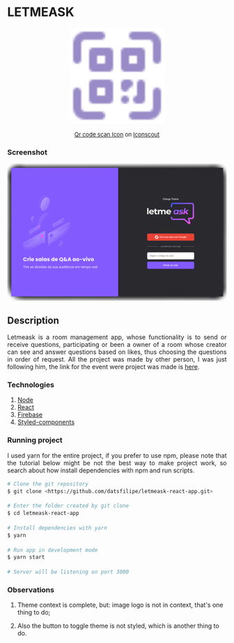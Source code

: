 # LETMEASK

<p align="center">
  <img width="220" src="./src/assets/images/qr-code-scan.svg">
</p>

<p style="font-size: 13px" align="center">
  <a href="https://iconscout.com/icons/qr-code-scan" target="_blank">Qr code scan Icon</a> on <a href="https://iconscout.com">Iconscout</a>
</p>

### Screenshot

<p align="center" shadow="8px">
  <img width="600" src="./src/assets/images/Screenshot.png">
</p>

## Description

<p align="justify">
  Letmeask is a room management app, whose functionality is to send or receive questions, participating or been a owner of a room whose creator can see and answer questions based on likes, thus choosing the questions in order of request. All the project was made by other person, I was just following him, the link for the event were project was made is <a href="https://app.rocketseat.com.br/node/mission-react-js" >here</a>.
</p>

### Technologies

1. <a href="https://nodejs.org/" >Node</a>
2. <a href="https://reactjs.org/">React</a>
3. <a href="https://firebase.google.com/">Firebase</a>
4. <a href="https://styled-components.com/">Styled-components</a>

### Running project

<p align="justify">I used yarn for the entire project, if you prefer to use npm, please note that the tutorial below might be not the best way to make project work, so search about how install dependencies with npm and run scripts.</p>

```bash
# Clone the git repository
$ git clone <https://github.com/datsfilipe/letmeask-react-app.git>

# Enter the folder created by git clone
$ cd letmeask-react-app

# Install dependencies with yarn
$ yarn

# Run app in development mode
$ yarn start

# Server will be listening on port 3000
```
### Observations

1. Theme context is complete, but: image logo is not in context, that's one thing to do;

2. Also the button to toggle theme is not styled, which is another thing to do.
